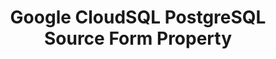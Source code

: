 ---
# -------------------------- #
#        CONTENT TYPE        #
# -------------------------- #

product-type: "connect"
content-type: "api-form"
form-type: "source"
key: "source-form-properties-cloudsql-postgresql-object"


# -------------------------- #
#        OBJECT INFO         #
# -------------------------- #

title: "Google CloudSQL PostgreSQL Source Form Property"
api-type: "cloudsql_pg"
display-name: "Google CloudSQL PostgreSQL"

source-type: "database"
docs-name: "cloudsql-postgres"
db-type: "postgres"

description: ""

# -------------------------- #
#      OBJECT ATTRIBUTES     #
# -------------------------- #

## See these fields in _data/connect/common/database-sources.yml > all-databases
## This object will also list the fields in the `mysql` list ^

uses-common-fields: true
uses-feature-fields: true
---